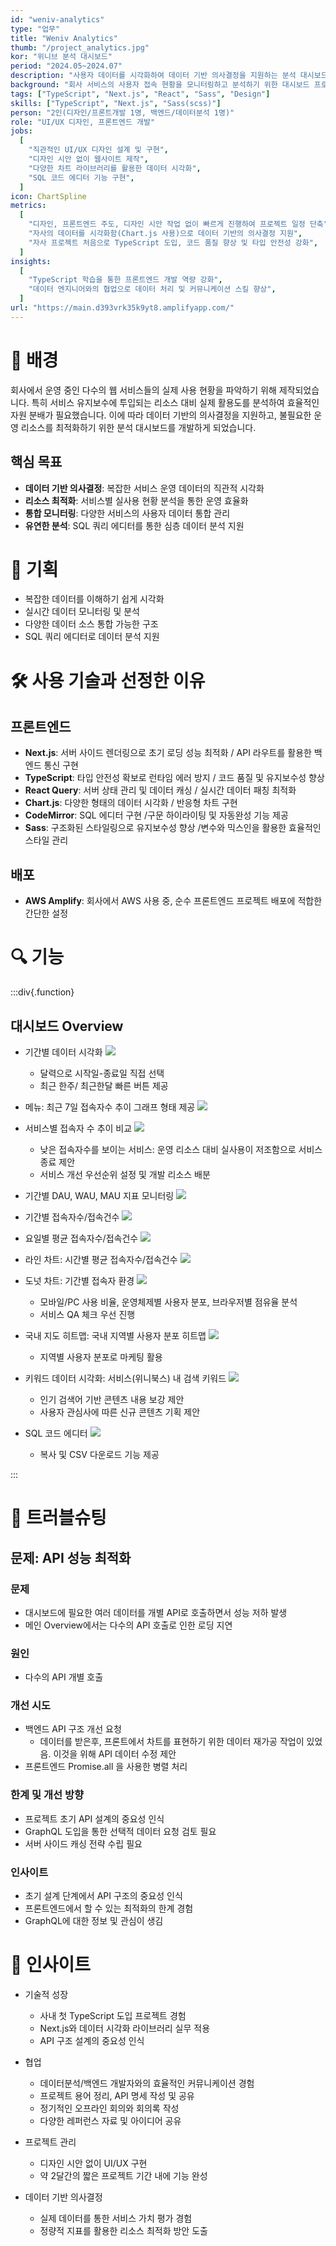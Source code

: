 ```yaml
---
id: "weniv-analytics"
type: "업무"
title: "Weniv Analytics"
thumb: "/project_analytics.jpg"
kor: "위니브 분석 대시보드"
period: "2024.05~2024.07"
description: "사용자 데이터를 시각화하여 데이터 기반 의사결정을 지원하는 분석 대시보드"
background: "회사 서비스의 사용자 접속 현황을 모니터링하고 분석하기 위한 대시보드 프로젝트입니다. 데이터 기반 의사결정과 마케팅 전략 수립을 지원하고자 시작되었습니다."
tags: ["TypeScript", "Next.js", "React", "Sass", "Design"]
skills: ["TypeScript", "Next.js", "Sass(scss)"]
person: "2인(디자인/프론트개발 1명, 백엔드/데이터분석 1명)"
role: "UI/UX 디자인, 프론트엔드 개발"
jobs:
  [
    "직관적인 UI/UX 디자인 설계 및 구현",
    "디자인 시안 없이 웹사이트 제작",
    "다양한 차트 라이브러리를 활용한 데이터 시각화",
    "SQL 코드 에디터 기능 구현",
  ]
icon: ChartSpline
metrics:
  [
    "디자인, 프론트엔드 주도, 디자인 시안 작업 없이 빠르게 진행하여 프로젝트 일정 단축",
    "자사의 데이터를 시각화함(Chart.js 사용)으로 데이터 기반의 의사결정 지원",
    "자사 프로젝트 처음으로 TypeScript 도입, 코드 품질 향상 및 타입 안전성 강화",
  ]
insights:
  [
    "TypeScript 학습을 통한 프론트엔드 개발 역량 강화",
    "데이터 엔지니어와의 협업으로 데이터 처리 및 커뮤니케이션 스킬 향상",
  ]
url: "https://main.d393vrk35k9yt8.amplifyapp.com/"
---
```


# 🤔 배경

회사에서 운영 중인 다수의 웹 서비스들의 실제 사용 현황을 파악하기 위해 제작되었습니다.
특히 서비스 유지보수에 투입되는 리소스 대비 실제 활용도를 분석하여 효율적인 자원 분배가 필요했습니다.
이에 따라 데이터 기반의 의사결정을 지원하고, 불필요한 운영 리소스를 최적화하기 위한 분석 대시보드를 개발하게 되었습니다.

## 핵심 목표

- **데이터 기반 의사결정**: 복잡한 서비스 운영 데이터의 직관적 시각화
- **리소스 최적화**: 서비스별 실사용 현황 분석을 통한 운영 효율화
- **통합 모니터링**: 다양한 서비스의 사용자 데이터 통합 관리
- **유연한 분석**: SQL 쿼리 에디터를 통한 심층 데이터 분석 지원

# 📝 기획

- 복잡한 데이터를 이해하기 쉽게 시각화
- 실시간 데이터 모니터링 및 분석
- 다양한 데이터 소스 통합 가능한 구조
- SQL 쿼리 에디터로 데이터 분석 지원

# 🛠️ 사용 기술과 선정한 이유

## 프론트엔드

- **Next.js**: 서버 사이드 렌더링으로 초기 로딩 성능 최적화 / API 라우트를 활용한 백엔드 통신 구현
- **TypeScript**: 타입 안전성 확보로 런타임 에러 방지 / 코드 품질 및 유지보수성 향상
- **React Query**: 서버 상태 관리 및 데이터 캐싱 / 실시간 데이터 패칭 최적화
- **Chart.js**: 다양한 형태의 데이터 시각화 / 반응형 차트 구현
- **CodeMirror**: SQL 에디터 구현 /구문 하이라이팅 및 자동완성 기능 제공
- **Sass**: 구조화된 스타일링으로 유지보수성 향상 /변수와 믹스인을 활용한 효율적인 스타일 관리

## 배포

- **AWS Amplify**: 회사에서 AWS 사용 중, 순수 프론트엔드 프로젝트 배포에 적합한 간단한 설정

# 🔍 기능

:::div{.function}

## 대시보드 Overview

- 기간별 데이터 시각화
  ![](/strongerDeer/project/analytics_date.gif)

  - 달력으로 시작일-종료일 직접 선택
  - 최근 한주/ 최근한달 빠른 버튼 제공

- 메뉴: 최근 7일 접속자수 추이 그래프 형태 제공
  ![](/strongerDeer/project/analytics_line7.jpg)

- 서비스별 접속자 수 추이 비교
  ![](/strongerDeer/project/analytics_line.jpg)

  - 낮은 접속자수를 보이는 서비스: 운영 리소스 대비 실사용이 저조함으로 서비스 종료 제안
  - 서비스 개선 우선순위 설정 및 개발 리소스 배분

- 기간별 DAU, WAU, MAU 지표 모니터링
  ![](/strongerDeer/project/analytics_dau.jpg)

- 기간별 접속자수/접속건수
  ![](/strongerDeer/project/analytics_chart.jpg)

- 요일별 평균 접속자수/접속건수
  ![](/strongerDeer/project/analytics_day.jpg)

- 라인 차트: 시간별 평균 접속자수/접속건수
  ![](/strongerDeer/project/analytics_time.jpg)

- 도넛 차트: 기간별 접속자 환경
  ![](/strongerDeer/project/analytics_donut.jpg)

  - 모바일/PC 사용 비율, 운영체제별 사용자 분포, 브라우저별 점유율 분석
  - 서비스 QA 체크 우선 진행

- 국내 지도 히트맵: 국내 지역별 사용자 분포 히트맵
  ![](/strongerDeer/project/analytics_map.gif)

  - 지역별 사용자 분포로 마케팅 활용

- 키워드 데이터 시각화: 서비스(위니북스) 내 검색 키워드
  ![](/strongerDeer/project/analytics_keyword.jpg)

  - 인기 검색어 기반 콘텐츠 내용 보강 제안
  - 사용자 관심사에 따른 신규 콘텐츠 기획 제안

- SQL 코드 에디터
  ![](/strongerDeer/project/analytics_editor.gif)
  - 복사 및 CSV 다운로드 기능 제공

:::

# 🚨 트러블슈팅

## 문제: API 성능 최적화

### 문제

- 대시보드에 필요한 여러 데이터를 개별 API로 호출하면서 성능 저하 발생
- 메인 Overview에서는 다수의 API 호출로 인한 로딩 지연

### 원인

- 다수의 API 개별 호출

### 개선 시도

- 백엔드 API 구조 개선 요청
  - 데이터를 받은후, 프론트에서 차트를 표현하기 위한 데이터 재가공 작업이 있었음. 이것을 위해 API 데이터 수정 제안
- 프론트엔드 Promise.all 을 사용한 병렬 처리

### 한계 및 개선 방향

- 프로젝트 초기 API 설계의 중요성 인식
- GraphQL 도입을 통한 선택적 데이터 요청 검토 필요
- 서버 사이드 캐싱 전략 수립 필요

### 인사이트

- 초기 설계 단계에서 API 구조의 중요성 인식
- 프론트엔드에서 할 수 있는 최적화의 한계 경험
- GraphQL에 대한 정보 및 관심이 생김

# 🎯 인사이트

- 기술적 성장

  - 사내 첫 TypeScript 도입 프로젝트 경험
  - Next.js와 데이터 시각화 라이브러리 실무 적용
  - API 구조 설계의 중요성 인식

- 협업

  - 데이터분석/백엔드 개발자와의 효율적인 커뮤니케이션 경험
  - 프로젝트 용어 정리, API 명세 작성 및 공유
  - 정기적인 오프라인 회의와 회의록 작성
  - 다양한 레퍼런스 자료 및 아이디어 공유

- 프로젝트 관리

  - 디자인 시안 없이 UI/UX 구현
  - 약 2달간의 짧은 프로젝트 기간 내에 기능 완성

- 데이터 기반 의사결정
  - 실제 데이터를 통한 서비스 가치 평가 경험
  - 정량적 지표를 활용한 리소스 최적화 방안 도출
